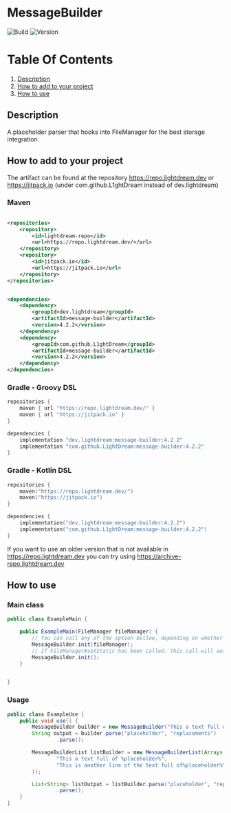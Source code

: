 # MessageBuilder

![Build](../../actions/workflows/build.yml/badge.svg)
![Version](https://img.shields.io/badge/Version-4.2.2-red.svg)

# Table Of Contents

1. [Description](#description)
2. [How to add to your project](#how-to-add-to-your-project)
3. [How to use](#how-to-use)

## Description

A placeholder parser that hooks into FileManager for the best storage integration.

## How to add to your project

The artifact can be found at the repository https://repo.lightdream.dev or https://jitpack.io (under
com.github.L1ghtDream instead of dev.lightdream)

### Maven

```xml

<repositories>
    <repository>
        <id>lightdream-repo</id>
        <url>https://repo.lightdream.dev/</url>
    </repository>
    <repository>
        <id>jitpack.io</id>
        <url>https://jitpack.io</url>
    </repository>
</repositories>
```

```xml

<dependencies>
    <dependency>
        <groupId>dev.lightdream</groupId>
        <artifactId>message-builder</artifactId>
        <version>4.2.2</version>
    </dependency>
    <dependency>
        <groupId>com.github.L1ghtDream</groupId>
        <artifactId>message-builder</artifactId>
        <version>4.2.2</version>
    </dependency>
</dependencies>
```

### Gradle - Groovy DSL

```groovy
repositories {
    maven { url "https://repo.lightdream.dev/" }
    maven { url "https://jitpack.io" }
}

dependencies {
    implementation "dev.lightdream:message-builder:4.2.2"
    implementation "com.github.L1ghtDream:message-builder:4.2.2"
}
```

### Gradle - Kotlin DSL

```kotlin
repositories {
    maven("https://repo.lightdream.dev/")
    maven("https://jitpack.io")
}

dependencies {
    implementation("dev.lightdream:message-builder:4.2.2")
    implementation("com.github.L1ghtDream:message-builder:4.2.2")
}
```

If you want to use an older version that is not available in https://repo.lightdream.dev you can try
using https://archive-repo.lightdream.dev

## How to use

### Main class

```java
public class ExampleMain {

    public ExampleMain(FileManager fileManager) {
        // You can call any of the option bellow, depending on whether you want to add compatibility with FileManager or not
        MessageBuilder.init(fileManager);
        // If FileManager#setStatic has been called. This call will automatically register itself with the static instance
        MessageBuilder.init();
    }


}
```

### Usage

```java
public class ExampleUse {
    public void use() {
        MessageBuilder builder = new MessageBuilder("This a text full of %placeholder%");
        String output = builder.parse("placeholder", "replacements")
                .parse();

        MessageBuilderList listBuilder = new MessageBuilderList(Arrays.asList(
                "This a text full of %placeholder%",
                "This is another line of the text full of%placeholder%"
        ));

        List<String> listOutput = listBuilder.parse("placeholder", "replacements")
                .parse();
    }
}
```
